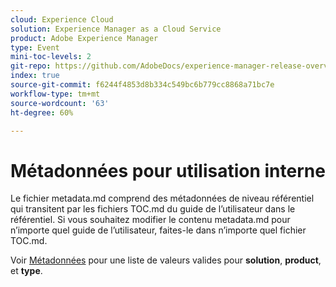 ```yaml
---
cloud: Experience Cloud
solution: Experience Manager as a Cloud Service
product: Adobe Experience Manager
type: Event
mini-toc-levels: 2
git-repo: https://github.com/AdobeDocs/experience-manager-release-overview-events.fr-FR
index: true
source-git-commit: f6244f4853d8b334c549bc6b779cc8868a71bc7e
workflow-type: tm+mt
source-wordcount: '63'
ht-degree: 60%

---
```



# Métadonnées pour utilisation interne

Le fichier metadata.md comprend des métadonnées de niveau référentiel qui transitent par les fichiers TOC.md du guide de l’utilisateur dans le référentiel. Si vous souhaitez modifier le contenu metadata.md pour n’importe quel guide de l’utilisateur, faites-le dans n’importe quel fichier TOC.md.

Voir [Métadonnées](https://experienceleague.adobe.com/docs/authoring-guide-exl/using/editing/user-guide-setup/metadata.html) pour une liste de valeurs valides pour **solution**, **product**, et **type**.
